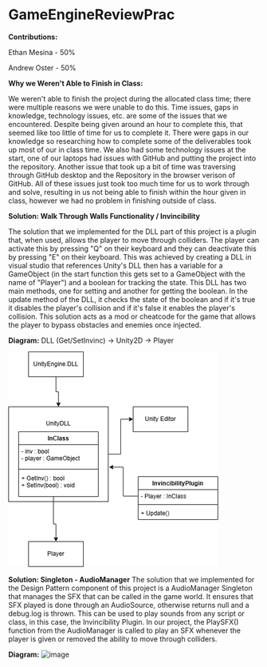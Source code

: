 # GameEngineReviewPrac

**Contributions:**

Ethan Mesina - 50%

Andrew Oster - 50%

**Why we Weren't Able to Finish in Class:** 

We weren't able to finish the project during the allocated class time; there were multiple reasons we were unable to do this. Time issues, gaps in knowledge, technology issues, etc. are some of the issues that we encountered. Despite being given around an hour to complete this, that seemed like too little of time for us to complete it. There were gaps in our knowledge so researching how to complete some of the deliverables took up most of our in class time. We also had some technology issues at the start, one of our laptops had issues with GitHub and putting the project into the repository. Another issue that took up a bit of time was traversing through GitHub desktop and the Repository in the browser verison of GitHub. All of these issues just took too much time for us to work through and solve, resulting in us not being able to finish within the hour given in class, however we had no problem in finishing outside of class.



**Solution: Walk Through Walls Functionality / Invincibility**

The solution that we implemented for the DLL part of this project is a plugin that, when used, allows the player to move through colliders. The player can activate this by pressing "Q" on their keyboard and they can deactivate this by pressing "E" on their keyboard. This was achieved by creating a DLL in visual studio that references Unity's DLL then has a variable for a GameObject (in the start function this gets set to a GameObject with the name of "Player") and a boolean for tracking the state. This DLL has two main methods, one for setting and another for getting the boolean. In the update method of the DLL, it checks the state of the boolean and if it's true it disables the player's collision and if it's false it enables the player's collision. This solution acts as a mod or cheatcode for the game that allows the player to bypass obstacles and enemies once injected.


**Diagram:**
DLL (Get/SetInvinc) -> Unity2D -> Player

![alt text](https://github.com/zxnari/GameEngineReviewPrac/blob/main/DLLSolutionDiagram.png)


**Solution: Singleton - AudioManager**
The solution that we implemented for the Design Pattern component of this project is a AudioManager Singleton that manages the SFX that can be called in the game world. It ensures that SFX played is done through an AudioSource, otherwise returns null and a debug.log is thrown. This can be used to play sounds from any script or class, in this case, the Invincibility Plugin. In our project, the PlaySFX() function from the AudioManager is called to play an SFX whenever the player is given or removed the ability to move through colliders. 

**Diagram:**
![image](https://github.com/user-attachments/assets/71c7a821-06c6-4a51-82fe-ba618f1e8ba5)

